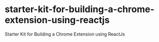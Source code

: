 # starter-kit-for-building-a-chrome-extension-using-reactjs
Starter Kit for Building a Chrome Extension using ReactJs
